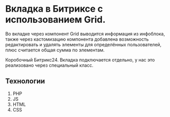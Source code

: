 # Вкладка в Битриксе с использованием Grid.

Во вкладке через компонент Grid выводится информация из инфоблока, также через кастомизацию компонента 
добавлена возможность редактировать и удалять элементы для определённых пользователей, плюс считается общая сумма по элементам.

Коробочный Битрикс24. Вкладка подключается отдельно, у нас это реализовано через специальный класс.


## Технологии
1. PHP
2. JS
3. HTML
4. CSS
